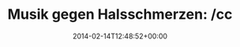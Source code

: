 ---
retweeted: false
source: <a href="http://twitter.com" rel="nofollow">Twitter Web Client</a>
entities:
  hashtags: []
  symbols: []
  user_mentions:
  - name: Matthias Gieselmann
    screen_name: bildlich
    indices:
    - '67'
    - '76'
    id_str: '24895329'
    id: '24895329'
  - name: depone
    screen_name: depone
    indices:
    - '77'
    - '84'
    id_str: '5008851'
    id: '5008851'
  - name: Gerd Böttler
    screen_name: gerdoblaster
    indices:
    - '85'
    - '98'
    id_str: '170259048'
    id: '170259048'
  - name: Marc Böttler
    screen_name: marcshark
    indices:
    - '99'
    - '109'
    id_str: '15440623'
    id: '15440623'
  urls:
  - url: http://t.co/kziICp8ZQX
    expanded_url: http://open.spotify.com/track/1gLkCWgxGQVoIoAKM4iWPb
    display_url: open.spotify.com/track/1gLkCWgx…
    indices:
    - '27'
    - '49'
display_text_range:
- '0'
- '109'
favorite_count: '1'
id_str: '434308257872482304'
truncated: false
retweet_count: '0'
id: '434308257872482304'
possibly_sensitive: false
created_at: Fri Feb 14 12:48:52 +0000 2014
favorited: false
full_text: 'Musik gegen Halsschmerzen:  /cc [@bensonofone](https://twitter.com/bensonofone)
  [@bildlich](https://twitter.com/bildlich) [@depone](https://twitter.com/depone)
  [@gerdoblaster](https://twitter.com/gerdoblaster) [@marcshark](https://twitter.com/marcshark)'
lang: de
quote_url: http://open.spotify.com/track/1gLkCWgxGQVoIoAKM4iWPb
tags:
- pesos:twitter
date: '2014-02-14T12:48:52+00:00'
src: https://twitter.com/bascht/status/434308257872482304
original_url: https://twitter.com/bascht/status/434308257872482304
type: twitter_tweet
text: 'Musik gegen Halsschmerzen:  /cc [@bensonofone](https://twitter.com/bensonofone)
  [@bildlich](https://twitter.com/bildlich) [@depone](https://twitter.com/depone)
  [@gerdoblaster](https://twitter.com/gerdoblaster) [@marcshark](https://twitter.com/marcshark)'
title: 'Musik gegen Halsschmerzen:  /cc'

---